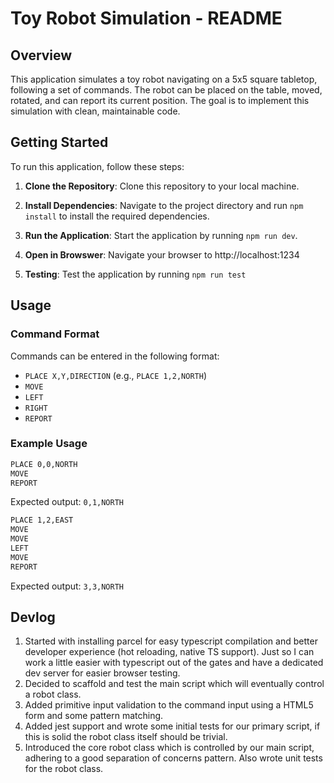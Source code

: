# Toy Robot Simulation - README

## Overview

This application simulates a toy robot navigating on a 5x5 square tabletop, following a set of commands. The robot can be placed on the table, moved, rotated, and can report its current position. The goal is to implement this simulation with clean, maintainable code.

## Getting Started

To run this application, follow these steps:

1. **Clone the Repository**: Clone this repository to your local machine.

2. **Install Dependencies**: Navigate to the project directory and run `npm install` to install the required dependencies.

3. **Run the Application**: Start the application by running `npm run dev`.

4. **Open in Browswer**: Navigate your browser to http://localhost:1234

5. **Testing**: Test the application by running `npm run test`

## Usage

### Command Format

Commands can be entered in the following format:

- `PLACE X,Y,DIRECTION` (e.g., `PLACE 1,2,NORTH`)
- `MOVE`
- `LEFT`
- `RIGHT`
- `REPORT`

### Example Usage

```bash
PLACE 0,0,NORTH
MOVE
REPORT
```

Expected output: `0,1,NORTH`

```bash
PLACE 1,2,EAST
MOVE
MOVE
LEFT
MOVE
REPORT
```

Expected output: `3,3,NORTH`

## Devlog

1. Started with installing parcel for easy typescript compilation and better developer experience (hot reloading, native TS support). Just so I can work a little easier with typescript out of the gates and have a dedicated dev server for easier browser testing.
2. Decided to scaffold and test the main script which will eventually control a robot class.
3. Added primitive input validation to the command input using a HTML5 form and some pattern matching.
4. Added jest support and wrote some initial tests for our primary script, if this is solid the robot class itself should be trivial.
5. Introduced the core robot class which is controlled by our main script, adhering to a good separation of concerns pattern. Also wrote unit tests for the robot class.
